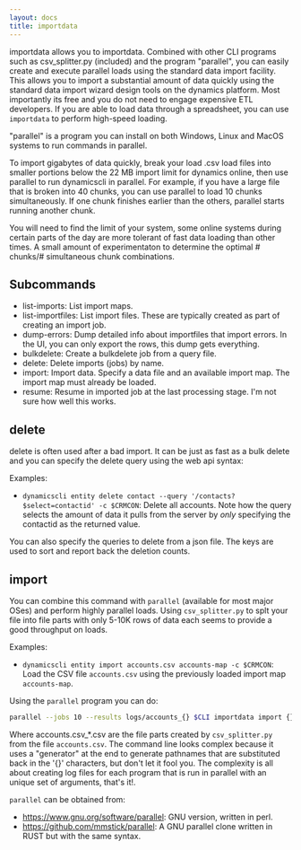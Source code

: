 ```yaml
---
layout: docs
title: importdata
---
```


importdata allows you to importdata. Combined with other CLI programs such as
csv_splitter.py (included) and the program "parallel", you can easily create and
execute parallel loads using the standard data import facility. This allows you
to import a substantial amount of data quickly using the standard data import
wizard design tools on the dynamics platform. Most importantly its free and you
do not need to engage expensive ETL developers. If you are able to load data
through a spreadsheet, you can use `importdata` to perform high-speed loading.

"parallel" is a program you can install on both Windows, Linux and MacOS systems to run commands in parallel.

To import gigabytes of data quickly, break your load .csv load files into
smaller portions below the 22 MB import limit for dynamics online, then use
parallel to run dynamicscli in parallel. For example, if you have a large file
that is broken into 40 chunks, you can use parallel to load 10 chunks
simultaneously. If one chunk finishes earlier than the others, parallel starts
running another chunk.

You will need to find the limit of your system, some online systems during
certain parts of the day are more tolerant of fast data loading than other
times. A small amount of experimentaton to determine the optimal # chunks/#
simultaneous chunk combinations.

## Subcommands
* list-imports: List import maps.
* list-importfiles: List import files. These are typically created as part of creating an import job.
* dump-errors: Dump detailed info about importfiles that import errors. In the UI, you can only export the rows, this dump gets everything.
* bulkdelete: Create a bulkdelete job from a query file.
* delete: Delete imports (jobs) by name.
* import: Import data. Specify a data file and an available import map. The
  import map must already be loaded.
* resume: Resume in imported job at the last processing stage. I'm not sure how
  well this works.

## delete

delete is often used after a bad import. It can be just as fast as a bulk delete and you can specify the delete query using the web api syntax:

Examples:
* `dynamicscli entity delete contact --query '/contacts?$select=contactid' -c $CRMCON`: Delete all accounts. Note how the query selects the amount of data it pulls from the server by *only* specifying the contactid as the returned value.

You can also specify the queries to delete from a json file. The keys are used to sort and report back the deletion counts.


## import

You can combine this command with `parallel` (available for most major OSes) and perform highly parallel loads. Using `csv_splitter.py` to splt your file into file parts with only 5-10K rows of data each seems to provide a good throughput on loads.

Examples:
* `dynamicscli entity import accounts.csv accounts-map -c $CRMCON`: Load the CSV file `accounts.csv` using the previously loaded import map `accounts-map`.

Using the `parallel` program you can do:

```sh
parallel --jobs 10 --results logs/accounts_{} $CLI importdata import {} accounts-map -c $CRMCON ::: "$DATADIR"/accounts.csv_*.csv
```

Where accounts.csv_*.csv are the file parts created by `csv_splitter.py` from the file `accounts.csv`. The command line looks complex because it uses a "generator" at the end to generate pathnames that are substituted back in the '{}' characters, but don't let it fool you. The complexity is all about creating log files for each program that is run in parallel with an unique set of arguments, that's it!.

`parallel` can  be obtained from:
* https://www.gnu.org/software/parallel: GNU version, written in perl.
* https://github.com/mmstick/parallel: A GNU parallel clone written in RUST but with the same syntax.

